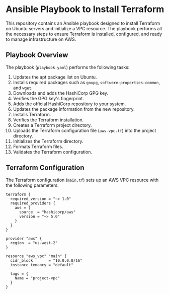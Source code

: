 # Ansible Playbook to Install Terraform

This repository contains an Ansible playbook designed to install Terraform on Ubuntu servers and initialize a VPC resource. The playbook performs all the necessary steps to ensure Terraform is installed, configured, and ready to manage infrastructure on AWS.

## Playbook Overview

The playbook (`playbook.yaml`) performs the following tasks:

1. Updates the apt package list on Ubuntu.
2. Installs required packages such as `gnupg`, `software-properties-common`, and `wget`.
3. Downloads and adds the HashiCorp GPG key.
4. Verifies the GPG key's fingerprint.
5. Adds the official HashiCorp repository to your system.
6. Updates the package information from the new repository.
7. Installs Terraform.
8. Verifies the Terraform installation.
9. Creates a Terraform project directory.
10. Uploads the Terraform configuration file (`aws-vpc.tf`) into the project directory.
11. Initializes the Terraform directory.
12. Formats Terraform files.
13. Validates the Terraform configuration.

## Terraform Configuration

The Terraform configuration (`main.tf`) sets up an AWS VPC resource with the following parameters:

```hcl
terraform {
  required_version = "~> 1.0"
  required_providers {
    aws = {
      source  = "hashicorp/aws"
      version = "~> 5.0"
    }
  }
}

provider "aws" {
  region  = "us-west-2"
}

resource "aws_vpc" "main" {
  cidr_block       = "10.0.0.0/16"
  instance_tenancy = "default"

  tags = {
    Name = "project-vpc"
  }
}
